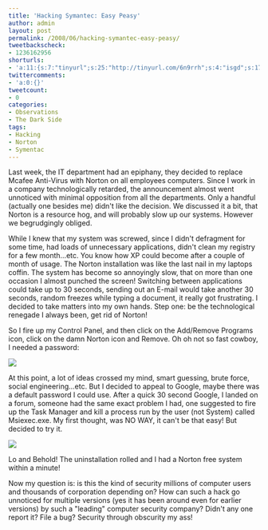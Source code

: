 ```yaml
---
title: 'Hacking Symantec: Easy Peasy'
author: admin
layout: post
permalink: /2008/06/hacking-symantec-easy-peasy/
tweetbackscheck:
- 1236162956
shorturls:
- 'a:11:{s:7:"tinyurl";s:25:"http://tinyurl.com/6n9rrh";s:4:"isgd";s:17:"http://is.gd/fjaG";s:5:"bitly";s:18:"http://bit.ly/Gi1D";s:5:"snipr";s:22:"http://snipr.com/9shir";s:5:"snurl";s:22:"http://snurl.com/9shir";s:7:"snipurl";s:24:"http://snipurl.com/9shir";s:4:"trim";s:17:"http://tr.im/49yq";s:5:"adjix";s:207:"(10 Jan 2008 temporary restriction: API requires valid partnerID or partnerEmail key in request. Contact us if this affects you.) Invalid Adjix request. API documentation @ http://web.adjix.com/AdjixAPI.html";s:4:"advu";s:203:"(10 Jan 2008 temporary restriction: API requires valid partnerID or partnerEmail key in request. Contact us if this affects you.) Invalid Adjix request. API documentation @ http://web.ad.vu/AdjixAPI.html";s:4:"zima";s:19:"http://zi.ma/e98494";s:9:"permalink";s:63:"http://hehe2.net/linuxobservations/hacking-symantec-easy-peasy/";}'
twittercomments:
- 'a:0:{}'
tweetcount:
- 0
categories:
- Observations
- The Dark Side
tags:
- Hacking
- Norton
- Symentac
---
```


Last week, the IT department had an epiphany, they decided to replace Mcafee Anti-Virus with Norton on all employees computers. Since I work in a company technologically retarded, the announcement almost went unnoticed with minimal opposition from all the departments. Only a handful (actually one besides me) didn't like the decision. We discussed it a bit, that Norton is a resource hog, and will probably slow up our systems. However we begrudgingly obliged.

While I knew that my system was screwed, since I didn't defragment for some time, had loads of unnecessary applications, didn't clean my registry for a few month...etc. You know how XP could become after a couple of month of usage. The Norton installation was like the last nail in my laptops coffin. The system has become so annoyingly slow, that on more than one occasion I almost punched the screen! Switching between applications could take up to 30 seconds, sending out an E-mail would take another 30 seconds, random freezes while typing a document, it really got frustrating. I decided to take matters into my own hands. Step one: be the technological renegade I always been, get rid of Norton!

So I fire up my Control Panel, and then click on the Add/Remove Programs icon, click on the damn Norton icon and Remove. Oh oh not so fast cowboy, I needed a password:

[![](http://docs.google.com/a/linuxologist.com/File?id=dff3md6g_26frh2g5t7_b)](File?id=dff3md6g_26frh2g5t7_b)

At this point, a lot of ideas crossed my mind, smart guessing, brute force, social engineering...etc. But I decided to appeal to Google, maybe there was a default password I could use. After a quick 30 second Google, I landed on a forum, someone had the same exact problem I had, one suggested to fire up the Task Manager and kill a process run by the user (not System) called Msiexec.exe. My first thought, was NO WAY, it can't be that easy! But decided to try it.

[![](http://docs.google.com/a/linuxologist.com/File?id=dff3md6g_27ftbx77cz_b)](File?id=dff3md6g_27ftbx77cz_b)

Lo and Behold! The uninstallation rolled and I had a Norton free system within a minute!

Now my question is: is this the kind of security millions of computer users and thousands of corporation depending on? How can such a hack go unnoticed for multiple versions (yes it has been around even for earlier versions) by such a "leading" computer security company? Didn't any one report it? File a bug? Security through obscurity my ass!